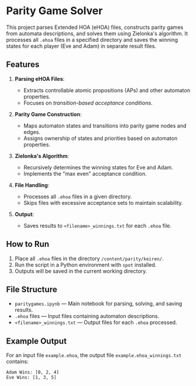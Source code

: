 # Parity Game Solver

This project parses Extended HOA (eHOA) files, constructs parity games from automata descriptions, and solves them using Zielonka's algorithm. It processes all `.ehoa` files in a specified directory and saves the winning states for each player (Eve and Adam) in separate result files.

## Features

1. **Parsing eHOA Files**:
   - Extracts controllable atomic propositions (APs) and other automaton properties.
   - Focuses on *transition-based acceptance conditions*.

2. **Parity Game Construction**:
   - Maps automaton states and transitions into parity game nodes and edges.
   - Assigns ownership of states and priorities based on automaton properties.

3. **Zielonka's Algorithm**:
   - Recursively determines the winning states for Eve and Adam.
   - Implements the "max even" acceptance condition.

4. **File Handling**:
   - Processes all `.ehoa` files in a given directory.
   - Skips files with excessive acceptance sets to maintain scalability.

5. **Output**:
   - Saves results to `<filename>_winnings.txt` for each `.ehoa` file.

## How to Run

1. Place all `.ehoa` files in the directory `/content/parity/keiren/`.
2. Run the script in a Python environment with `spot` installed.
3. Outputs will be saved in the current working directory.

## File Structure

- `paritygames.ipynb` — Main notebook for parsing, solving, and saving results.
- `.ehoa` files — Input files containing automaton descriptions.
- `<filename>_winnings.txt` — Output files for each `.ehoa` processed.

## Example Output

For an input file `example.ehoa`, the output file `example.ehoa_winnings.txt` contains:
```plaintext
Adam Wins: [0, 2, 4]
Eve Wins: [1, 3, 5]